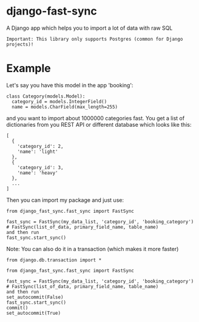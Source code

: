 # django-fast-sync
A Django app which helps you to import a lot of data with raw SQL

```
Important: This library only supports Postgres (common for Django projects)!
```

# Example

Let's say you have this model in the app 'booking':

```
class Category(models.Model):
  category_id = models.IntegerField()
  name = models.CharField(max_length=255)
```

and you want to import about 1000000 categories fast.
You get a list of dictionaries from you REST API or different database which looks like this:

```
[
  {
    'category_id': 2,
    'name': 'light'
  },
  {
    'category_id': 3,
    'name': 'heavy'
  },
  ...
]
```

Then you can import my package and just use:
```
from django_fast_sync.fast_sync import FastSync

fast_sync = FastSync(my_data_list, 'category_id', 'booking_category')
# FastSync(list_of_data, primary_field_name, table_name)
and then run
fast_sync.start_sync()
```

Note: You can also do it in a transaction (which makes it more faster)

```
from django.db.transaction import *

from django_fast_sync.fast_sync import FastSync

fast_sync = FastSync(my_data_list, 'category_id', 'booking_category')
# FastSync(list_of_data, primary_field_name, table_name)
and then run
set_autocommit(False)
fast_sync.start_sync()
commit()
set_autocommit(True)
```
